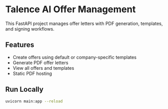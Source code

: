 # Talence AI Offer Management

This FastAPI project manages offer letters with PDF generation, templates, and signing workflows.

## Features
- Create offers using default or company-specific templates
- Generate PDF offer letters
- View all offers and templates
- Static PDF hosting

## Run Locally

```bash
uvicorn main:app --reload
```

